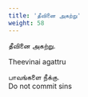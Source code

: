 ```yaml
---
title: 'தீவினை அகற்று'
weight: 58
---
```

 

தீவினை அகற்று.

Theevinai agattru

பாவங்களை நீக்கு.  
Do not commit sins